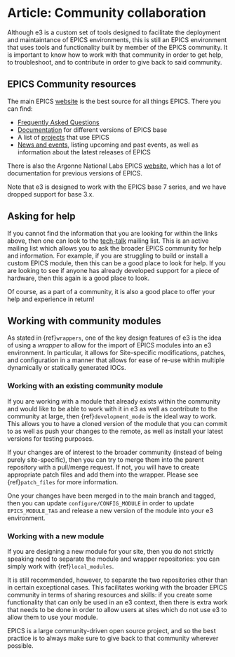 # Article: Community collaboration

Although e3 is a custom set of tools designed to facilitate the deployment and maintaintance of EPICS environments, this is still an EPICS environment that uses tools and functionality built by member of the EPICS community. It is important to know how to work with that community in order to get help, to troubleshoot, and to contribute in order to give back to said community.

## EPICS Community resources

The main EPICS [website](https://epics-controls.org/) is the best source for all things EPICS. There you can find:
* [Frequently Asked Questions](https://epics-controls.org/resources-and-support/documents/epics-faq/)
* [Documentation](https://epics-controls.org/resources-and-support/documents/) for different versions of EPICS base
* A list of [projects](https://epics-controls.org/epics-users/projects/) that use EPICS
* [News and events](https://epics-controls.org/news-and-events/), listing upcoming and past events, as well as information about the latest releases of EPICS

There is also the Argonne National Labs EPICS [website](https://epics.anl.gov/index.php), which has a lot of documentation for previous versions of EPICS.

Note that e3 is designed to work with the EPICS base 7 series, and we have dropped support for base 3.x.

## Asking for help

If you cannot find the information that you are looking for within the links above, then one can look to the [tech-talk](https://epics.anl.gov/tech-talk/index.php) mailing list. This is an active mailing list which allows you to ask the broader EPICS community for help and information. For example, if you are struggling to build or install a custom EPICS module, then this can be a good place to look for help. If you are looking to see if anyone has already developed support for a piece of hardware, then this again is a good place to look.

Of course, as a part of a community, it is also a good place to offer your help and experience in return!

## Working with community modules

As stated in {ref}`wrappers`, one of the key design features of e3 is the idea of using a _wrapper_ to allow for the import of EPICS modules into an e3 environment. In particular, it allows for Site-specific modifications, patches, and configuration in a manner that allows for ease of re-use within multiple dynamically or statically generated IOCs.

### Working with an existing community module

If you are working with a module that already exists within the community and would like to be able to work with it in e3 as well as contribute to the community at large, then {ref}`development_mode` is the ideal way to work. This allows you to have a cloned version of the module that you can commit to as well as push your changes to the remote, as well as install your latest versions for testing purposes.

If your changes are of interest to the broader community (instead of being purely site-specific), then you can try to merge them into the parent repository with a pull/merge request. If not, you will have to create appropriate patch files and add them into the wrapper. Please see {ref}`patch_files` for more information.

One your changes have been merged in to the main branch and tagged, then you can update `configure/CONFIG_MODULE` in order to update `EPICS_MODULE_TAG` and release a new version of the module into your e3 environment.

### Working with a new module

If you are designing a new module for your site, then you do not strictly speaking need to separate the module and wrapper repositories: you can simply work with {ref}`local_modules`.

It is still recommended, however, to separate the two repositories other than in certain exceptional cases. This facilitates working with the broader EPICS community in terms of sharing resources and skills: if you create some functionality that can only be used in an e3 context, then there is extra work that needs to be done in order to allow users at sites which do not use e3 to allow them to use your module.

EPICS is a large community-driven open source project, and so the best practice is to always make sure to give back to that community wherever possible.